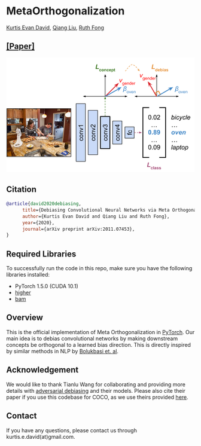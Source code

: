 # MetaOrthogonalization <br>
[Kurtis Evan David](https://kurtisdavid.github.io), 
[Qiang Liu](https://www.cs.utexas.edu/~lqiang/), 
[Ruth Fong](https://ruthcfong.github.io/)
## [[Paper]](https://arxiv.org/abs/2011.07453)

<div align="center">
  <img src="metaortho_figure.png" />
</div>

## Citation
```bibtex
@article{david2020debiasing,
      title={Debiasing Convolutional Neural Networks via Meta Orthogonalization},
      author={Kurtis Evan David and Qiang Liu and Ruth Fong},
      year={2020},
      journal={arXiv preprint arXiv:2011.07453},
}
```

## Required Libraries
To successfully run the code in this repo, make sure you have the following libraries installed:
* PyTorch 1.5.0 (CUDA 10.1)
* [higher](https://github.com/facebookresearch/higher)
* [bam](https://github.com/google-research-datasets/bam)

## Overview
This is the official implementation of Meta Orthogonalization in [PyTorch](https://pytorch.org/).
Our main idea is to debias convolutional networks by making downstream concepts be orthogonal to a learned bias direction. This is directly inspired by similar methods in NLP by [Bolukbasi et. al](https://arxiv.org/abs/1607.06520).

## Acknowledgement
We would like to thank Tianlu Wang for collaborating and providing more details with [adversarial debiasing](https://arxiv.org/abs/1811.08489) and their models. Please also cite their paper if you use this codebase for COCO, as we use theirs provided [here](https://github.com/uvavision/Balanced-Datasets-Are-Not-Enough).

## Contact
If you have any questions, please contact us through kurtis.e.david(at)gmail.com.
